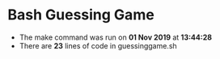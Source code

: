 # Bash Guessing Game
* The make command was run on **01 Nov 2019** at **13:44:28**
* There are **23** lines of code in guessinggame.sh
